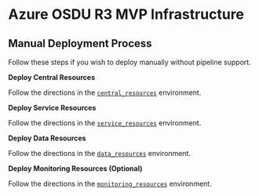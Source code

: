 # Azure OSDU R3 MVP Infrastructure


## Manual Deployment Process
Follow these steps if you wish to deploy manually without pipeline support.

__Deploy Central Resources__

Follow the directions in the [`central_resources`](./central_resources/README.md) environment.

__Deploy Service Resources__

Follow the directions in the [`service_resources`](./service_resources/README.md) environment.

__Deploy Data Resources__

Follow the directions in the [`data_resources`](./data_partition/README.md) environment.

__Deploy Monitoring Resources (Optional)__

Follow the directions in the [`monitoring_resources`](./monitoring_resources/README.md) environment.
